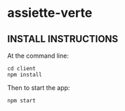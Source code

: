 # assiette-verte

## INSTALL INSTRUCTIONS

At the command line:

```
cd client
npm install
```

Then to start the app:

```
npm start
```
